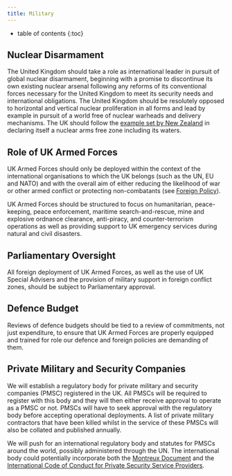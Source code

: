 ```yaml
---
title: Military
---
```

* table of contents 
{:toc}

## Nuclear Disarmament

The United Kingdom should take a role as international leader in pursuit of global nuclear disarmament, beginning with a promise to discontinue its own existing nuclear arsenal following any reforms of its conventional forces necessary for the United Kingdom to meet its security needs and international obligations. The United Kingdom should be resolutely opposed to horizontal and vertical nuclear proliferation in all forms and lead by example in pursuit of a world free of nuclear warheads and delivery mechanisms. The UK should follow the [example set by New Zealand](http://en.wikipedia.org/wiki/New_Zealand%27s_nuclear-free_zone) in declaring itself a nuclear arms free zone including its waters. 



## Role of UK Armed Forces

UK Armed Forces should only be deployed within the context of the international organisations to which the UK belongs (such as the UN, EU and NATO) and with the overall aim of either reducing the likelihood of war or other armed conflict or protecting non-combatants (see [Foreign Policy](foreign_policy.html)).

UK Armed Forces should be structured to focus on humanitarian, peace-keeping, peace enforcement, maritime search-and-rescue, mine and explosive ordnance clearance, anti-piracy, and counter-terrorism operations as well as providing support to UK emergency services during natural and civil disasters.

## Parliamentary Oversight

All foreign deployment of UK Armed Forces, as well as the use of UK Special Advisers and the provision of military support in foreign conflict zones, should be subject to Parliamentary approval.

## Defence Budget

Reviews of defence budgets should be tied to a review of commitments, not just expenditure, to ensure that UK Armed Forces are properly equipped and trained for role our defence and foreign policies are demanding of them.

## Private Military and Security Companies

We will establish a regulatory body for private military and security companies (PMSC) registered in the UK. All PMSCs will be required to register with this body and they will then either receive approval to operate as a PMSC or not. PMSCs will have to seek approval with the regulatory body before accepting operational deployments. A list of private military contractors that have been killed whilst in the service of these PMSCs will also be collated and published annually.

We will push for an international regulatory body and statutes for PMSCs around the world, possibly administered through the UN. The international body could potentially incorporate both the [Montreux Document](https://www.globalpolicy.org/images/pdfs/0917montreuxdocument.pdf) and the [International Code of Conduct for Private Security Service Providers](http://icoca.ch/sites/all/themes/icoca/assets/icoc_english3.pdf).